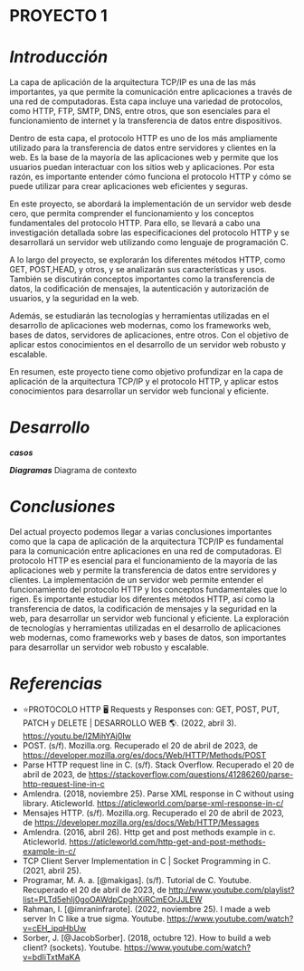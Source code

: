 # PROYECTO 1

# **_Introducción_**

La capa de aplicación de la arquitectura TCP/IP es una de las más importantes, ya que permite la comunicación entre aplicaciones a través de una red de computadoras. Esta capa incluye una variedad de protocolos, como HTTP, FTP, SMTP, DNS, entre otros, que son esenciales para el funcionamiento de internet y la transferencia de datos entre dispositivos. 

Dentro de esta capa, el protocolo HTTP es uno de los más ampliamente utilizado para la transferencia de datos entre servidores y clientes en la web. Es la base de la mayoría de las aplicaciones web y permite que los usuarios puedan interactuar con los sitios web y aplicaciones. Por esta razón, es importante entender cómo funciona el protocolo HTTP y cómo se puede utilizar para crear aplicaciones web eficientes y seguras.

En este proyecto, se abordará la implementación de un servidor web desde cero, que permita comprender el funcionamiento y los conceptos fundamentales del protocolo HTTP. Para ello, se llevará a cabo una investigación detallada sobre las especificaciones del protocolo HTTP y se desarrollará un servidor web utilizando como lenguaje de programación C.

A lo largo del proyecto, se explorarán los diferentes métodos HTTP, como GET, POST,HEAD, y otros, y se analizarán sus características y usos. También se discutirán conceptos importantes como la transferencia de datos, la codificación de mensajes, la autenticación y autorización de usuarios, y la seguridad en la web.

Además, se estudiarán las tecnologías y herramientas utilizadas en el desarrollo de aplicaciones web modernas, como los frameworks web, bases de datos, servidores de aplicaciones, entre otros. Con el objetivo de aplicar estos conocimientos en el desarrollo de un servidor web robusto y escalable.

En resumen, este proyecto tiene como objetivo profundizar en la capa de aplicación de la arquitectura TCP/IP y el protocolo HTTP, y aplicar estos conocimientos para desarrollar un servidor web funcional y eficiente.

# **_Desarrollo_**
**_casos_**

**_Diagramas_**
Diagrama de contexto 


# **_Conclusiones_**

Del actual proyecto podemos llegar a varias conclusiones importantes como que la capa de aplicación de la arquitectura TCP/IP es fundamental para la comunicación entre aplicaciones en una red de computadoras. El protocolo HTTP es esencial para el funcionamiento de la mayoría de las aplicaciones web y permite la transferencia de datos entre servidores y clientes. La implementación de un servidor web permite entender el funcionamiento del protocolo HTTP y los conceptos fundamentales que lo rigen. Es importante estudiar los diferentes métodos HTTP, así como la transferencia de datos, la codificación de mensajes y la seguridad en la web, para desarrollar un servidor web funcional y eficiente. La exploración de tecnologías y herramientas utilizadas en el desarrollo de aplicaciones web modernas, como frameworks web y bases de datos, son importantes para desarrollar un servidor web robusto y escalable.

# **_Referencias_**
- ⭐PROTOCOLO HTTP 🖥️ Requests y Responses con: GET, POST, PUT, PATCH y DELETE | DESARROLLO WEB 🌎. (2022, abril 3). https://youtu.be/l2MihYAj0Iw
- POST. (s/f). Mozilla.org. Recuperado el 20 de abril de 2023, de https://developer.mozilla.org/es/docs/Web/HTTP/Methods/POST
- Parse HTTP request line in C. (s/f). Stack Overflow. Recuperado el 20 de abril de 2023, de https://stackoverflow.com/questions/41286260/parse-http-request-line-in-c
- Amlendra. (2018, noviembre 25). Parse XML response in C without using library. Aticleworld. https://aticleworld.com/parse-xml-response-in-c/
- Mensajes HTTP. (s/f). Mozilla.org. Recuperado el 20 de abril de 2023, de https://developer.mozilla.org/es/docs/Web/HTTP/Messages
- Amlendra. (2016, abril 26). Http get and post methods example in c. Aticleworld. https://aticleworld.com/http-get-and-post-methods-example-in-c/
- TCP Client Server Implementation in C | Socket Programming in C. (2021, abril 25).
- Programar, M. A. a. [@makigas]. (s/f). Tutorial de C. Youtube. Recuperado el 20 de abril de 2023, de http://www.youtube.com/playlist?list=PLTd5ehIj0goOAWdpCpghXiRCmEOrJJLEW
- Rahman, I. [@imraninfrarote]. (2022, noviembre 25). I made a web server In C like a true sigma. Youtube. https://www.youtube.com/watch?v=cEH_ipqHbUw
- Sorber, J. [@JacobSorber]. (2018, octubre 12). How to build a web client? (sockets). Youtube. https://www.youtube.com/watch?v=bdIiTxtMaKA
